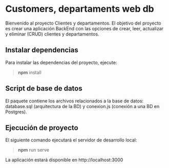 # Customers, departaments web db

Bienvenido al proyecto Clientes y departamentos. El objetivo del proyecto es crear una aplicación BackEnd con las opciones de crear, leer, actualizar y eliminar (CRUD) clientes y departamentos.

## Instalar dependencias

Para instalar las dependencias del proyecto, ejecute:

> **npm** install

## Script de base de datos

El paquete contiene los archivos relacionados a la base de datos: database.sql (arquitectura de la BD) y conexion.js (conexión a una BD en Postgres).

## Ejecución de proyecto

El siguiente comando ejecutará el servidor de desarrollo local:

> **npm** run serve

La aplicación estará disponible en http://localhost:3000
